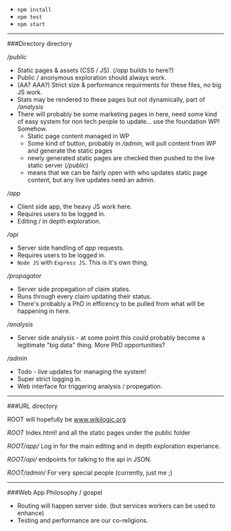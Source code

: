  - `npm install`
 - `npm test`
 - `npm start`

---

###Directory directory

*/public*

 - Static pages & assets (CSS / JS). (*/app* builds to here?)
 - Public / anonymous exploration should always work. 
 - (AA? AAA?) Strict size & performance requirments for these files, no big JS work. 
 - Stats may be rendered to these pages but not dynamically, part of */analysis*
 - There will probably be some marketing pages in here, need some kind of easy system for non tech people to update... use the foundation WP! Somehow.
    - Static page content managed in WP
    - Some kind of button, probably in */admin*, will pull content from WP and generate the static pages
    - newly generated static pages are checked then pushed to the live static server (*/public*)
    - means that we can be fairly open with who updates static page content, but any live updates need an admin. 

*/app*

 - Client side app, the heavy JS work here. 
 - Requires users to be logged in. 
 - Editing / in depth exploration.

*/api*

 - Server side handling of *app* requests. 
 - Requires users to be logged in.
 - `Node JS` with `Express JS`. This is it's own thing.

*/propagator*

 - Server side propegation of claim states. 
 - Runs through every claim updating their status. 
 - There's probably a PhD in efficency to be pulled from what will be happening in here. 

*/analysis*

 - Server side analysis - at some point this could probably become a legitimate "big data" thing. More PhD opportunities?

*/admin*

 - Todo - live updates for managing the system! 
 - Super strict logging in.
 - Web interface for triggering analysis / propegation.

---

###URL directory

ROOT will hopefully be www.wikilogic.org

*ROOT* Index.html! and all the static pages under the public folder

*ROOT/app/* Log in for the main editing and in depth exploration experiance.

*ROOT/api/* endpoints for talking to the api in JSON.

*ROOT/admin/* For very special people (currently, just me ;)  

---

###Web App Philosophy / gospel

 - Routing will happen server side. (but services workers can be used to enhance)
 - Testing and performance are our co-religions.